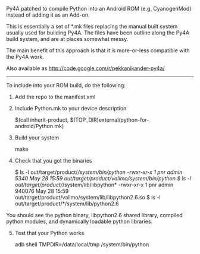 
Py4A patched to compile Python into an Android ROM (e.g. CyanogenMod)
instead of adding it as an Add-on.

This is essentially a set of *.mk files replacing the manual built
system usually used for building Py4A.  The files have been outline
along the Py4A build system, and are at places somewhat messy.

The main benefit of this approach is that it is more-or-less
compatible with the Py4A work.

Also available as http://code.google.com/r/pekkanikander-py4a/

------------------------------------------

To include into your ROM build, do the following:

1. Add the repo to the manifest.xml

  <remote fetch="git://github.com/" name="github" />
  <project name="senseg/Py4A" path="external/python-for-android" remote="github" revision="master" />

2. Include Python.mk to your device description

   $(call inherit-product, $(TOP_DIR)external/python-for-android/Python.mk)

3. Build your system

   make

4. Check that you got the binaries

   $ ls -l out/target/product/*/system/bin/python
   -rwxr-xr-x  1 pnr  admin  5340 May 28 15:59 out/target/product/valimo/system/bin/python
   $ ls -l out/target/product/*/system/lib/libpython*
   -rwxr-xr-x  1 pnr  admin  940076 May 28 15:59 out/target/product/valimo/system/lib/libpython2.6.so
   $ ls -l out/target/product/*/system/lib/python2.6


You should see the python binary, libpython2.6 shared library,
compiled python modules, and dynamically loadable python libraries.

5. Test that your Python works

   adb shell
   TMPDIR=/data/local/tmp /system/bin/python
